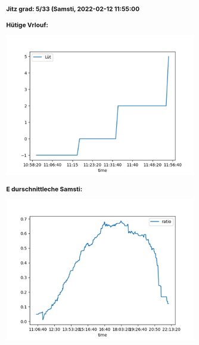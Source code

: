 ### Jitz grad: 5/33 (Samsti, 2022-02-12 11:55:00

### Hütige Vrlouf:
![Graph](Today.png)

### E durschnittleche Samsti:
![Graph](Samsti.png)